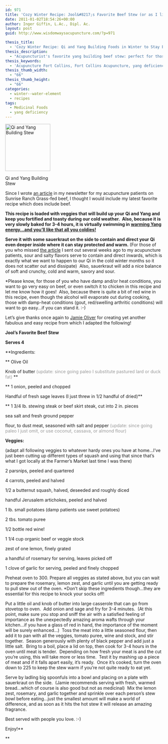 ```yaml
---
id: 971
title: 'Cozy Winter Recipe: Jool&#8217;s Favorite Beef Stew (or as I like to call it &#8220;Knock Your Socks Off Stew)'
date: 2011-01-02T18:54:26+00:00
author: Inger Giffin, L.Ac., Dipl. Ac.
layout: post
guid: http://www.wisdomwaysacupuncture.com/?p=971

thesis_title:
  - 'Cozy Winter Recipe: Qi and Yang Building Foods in Winter to Stay Balanced.'
thesis_description:
  - "Acupuncturist's favorite yang building beef stew: perfect for those cozy winter days, and great for boosting Yang Qi in cold, yang deficient folks. "
thesis_keywords:
  - 'Acupuncture Fort Collins, Fort Collins Acupuncture, yang deficiency, '
thesis_thumb_width:
  - "66"
thesis_thumb_height:
  - "66"
categories:
  - winter--water-element
  - recipes
tags:
  - Medicinal Foods
  - yang deficiency
---
```

<div id="attachment_974" style="width: 154px" class="wp-caption alignleft">
  <a href="http://www.wisdomwaysacupuncture.com/wp-content/uploads/2011/01/Beef-Stew.jpg"><img class="size-thumbnail wp-image-974" title="Qi and Yang Building Stew" src="http://www.wisdomwaysacupuncture.com/wp-content/uploads/2011/01/Beef-Stew-144x150.jpg" alt="Qi and Yang Building Stew" width="144" height="150" srcset="http://www.wisdomwaysacupuncture.com/wp-content/uploads/2011/01/Beef-Stew-144x150.jpg 144w, http://www.wisdomwaysacupuncture.com/wp-content/uploads/2011/01/Beef-Stew.jpg 220w" sizes="(max-width: 144px) 100vw, 144px" /></a>
  
  <p class="wp-caption-text">
    Qi and Yang Building Stew
  </p>
</div>

Since I wrote [an article](http://www.wisdomwaysacupuncture.com/2011/01/08/buying-grassfed-beef-locally-through-sunrise-ranch/) in my newsletter for my acupuncture patients on Sunrise Ranch Grass-fed beef, I thought I would include my latest favorite recipe which does include beef.

**This recipe is loaded with veggies that will build up your Qi and Yang and keep you fortified and toasty during our cold weather.  Also, because it is very slowly baked for 3-4 hours, it is virtually swimming in [warming Yang energy&#8230;and you&#8217;ll like that all you coldies!](http://www.wisdomwaysacupuncture.com/2013/01/11/brrrrrrr-are-you-hypersensitive-to-the-cold-your-acupuncturist-says-you-may-be-yang-deficient-signs-and-symptoms-of-yang-deficiency/)**

**Serve it with some sauerkraut on the side to contain and direct your Qi even deeper inside where it can stay protected and warm.** (For those of you who missed [the article](http://www.wisdomwaysacupuncture.com/2010/12/07/when-eating-more-salt-will-help-conserve-your-qi/) I sent out several weeks ago to my acupuncture patients, sour and salty flavors serve to contain and direct inwards, which is exactly what we want to happen to our Qi in the cold winter months so it does not scatter out and dissipate)  Also, sauerkraut will add a nice balance of soft and crunchy, cold and warm, savory and sour.

*Please know, for those of you who have damp and/or heat conditions, you want to go very easy on beef, or even switch it to chicken in this recipe and let me know how it goes!  Also, because there is quite a bit of red wine in this recipe, even though the alcohol will evaporate out during cooking, those with damp-heat conditions (gout, red/swelling arthritic conditions) will want to go easy&#8230;if you can stand it. :-)

Let&#8217;s give thanks once again to <a href="http://r20.rs6.net/tn.jsp?llr=lem6kddab&et=1104078084179&s=0&e=001VPMzYI6b7ar9WEyjKRWHHQkuqK4wiGZ2Oehm8X2oxTFy17klLxhgSMT_QXjJFDprlV0Dh2PUMcQUH7Yvyhoms2DDlDPpquy6q4qrNU9P0oFB-5gLS037qmqxlxBq6wEZvgzHjMTcqUIz_ofls4Ubrb-EKdT2_GcxsgJQa0lb1JAMuIOzAX459mGyv1OD0ojdW00ZESX_vqHZv1ZVMI01X1heIm0z_v9j" target="_blank" rel="noopener">Jamie Oliver</a> for creating yet another fabulous and easy recipe from which I adapted the following!

**Jool&#8217;s Favorite Beef Stew**

**Serves 4**

**Ingredients:
  
** Olive Oil
  
Knob of butter <span style="color: #999999;">(update: since going paleo I substitute pastured lard or duck fat)</span> **
  
** 1 onion, peeled and chopped
  
Handful of fresh sage leaves (I just threw in 1/2 handful of dried)**
  
** 1 3/4 lb. stewing steak or beef skirt steak, cut into 2 in. pieces
  
sea salt and fresh ground pepper
  
flour, to dust meat, seasoned with salt and pepper <span style="color: #999999;">(update: since going paleo I just omit, or use coconut, cassava, or almond flour)</span>
  
**Veggies:**
  
(adapt all following veggies to whatever hardy ones you have at home&#8230;I&#8217;ve just been cutting up different types of squash and using that since that&#8217;s what I got locally at the Farmer&#8217;s Market last time I was there)
  
2 parsnips, peeled and quartered
  
4 carrots, peeled and halved
  
1/2 a butternut squash, halved, deseeded and roughly diced
  
handful Jerusalem artichokes, peeled and halved
  
1 lb. small potatoes (damp patients use sweet potatoes)
  
2 tbs. tomato puree
  
1/2 bottle red wine!
  
1 1/4 cup organic beef or veggie stock
  
zest of one lemon, finely grated
  
a handful of rosemary for serving, leaves picked off
  
1 clove of garlic for serving, peeled and finely chopped

Preheat oven to 300. Prepare all veggies as stated above, but you can wait to prepare the rosemary, lemon zest, and garlic until you are getting ready to pull stew out of the oven. *Don&#8217;t skip these ingredients though&#8230;they are essential for this recipe to knock your socks off!

Put a little oil and knob of butter into large casserole that can go from stovetop to oven.  Add onion and sage and fry for 3-4 minutes.  (At this point, make sure you stop and sniff the air with a satisfied feeling of  importance as the unexpectedly amazing aroma wafts through your kitchen&#8230;if you have a glass of red in hand, the importance of the moment will be surely enhanced&#8230;)  Toss the meat into a little seasoned flour, then add it to pan with all the veggies, tomato puree, wine and stock, and stir together.  Season generously with plenty of black pepper and add just a little salt.  Bring to a boil, place a lid on top, then cook for 3-4 hours in the oven until meat is tender.  Depending on how fresh your meat is and the cut you&#8217;re using, this will take more or less time.  Test it by mashing up a piece of meat and if it falls apart easily, it&#8217;s ready.  Once it&#8217;s cooked, turn the oven down to 225 to keep the stew warm if you&#8217;re not quite ready to eat yet.

Serve by ladling big spoonfuls into a bowl and placing on a plate with sauerkraut on the side.  (Jamie recommends serving with fresh, warmed bread&#8230;which of course is also good but not as medicinal)  Mix the lemon zest, rosemary, and garlic together and sprinkle over each person&#8217;s stew bowl before eating&#8230;just the smallest amount will make a world of difference, and as soon as it hits the hot stew it will release an amazing fragrance.

Best served with people you love. :-)

Enjoy!**
  
**